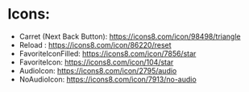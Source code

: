 # Icons:
- Carret (Next Back Button): https://icons8.com/icon/98498/triangle
- Reload : https://icons8.com/icon/86220/reset
- FavoriteIconFilled: https://icons8.com/icon/7856/star
- FavoriteIcon: https://icons8.com/icon/104/star
- AudioIcon: https://icons8.com/icon/2795/audio
- NoAudioIcon: https://icons8.com/icon/7913/no-audio